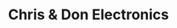 ---
title: "Chris & Don Electronics"
url: /narrabri/chris-and-don-electronics/
shop: electronics
---